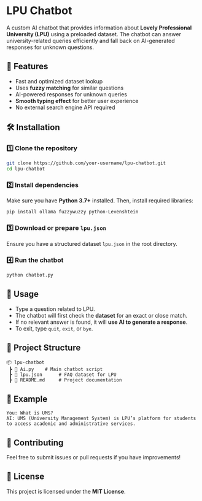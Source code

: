 # LPU Chatbot

A custom AI chatbot that provides information about **Lovely Professional University (LPU)** using a preloaded dataset. The chatbot can answer university-related queries efficiently and fall back on AI-generated responses for unknown questions.

## 🚀 Features
- Fast and optimized dataset lookup
- Uses **fuzzy matching** for similar questions
- AI-powered responses for unknown queries
- **Smooth typing effect** for better user experience
- No external search engine API required

## 🛠️ Installation
### 1️⃣ Clone the repository
```bash
git clone https://github.com/your-username/lpu-chatbot.git
cd lpu-chatbot
```

### 2️⃣ Install dependencies
Make sure you have **Python 3.7+** installed. Then, install required libraries:
```bash
pip install ollama fuzzywuzzy python-Levenshtein
```

### 3️⃣ Download or prepare `lpu.json`
Ensure you have a structured dataset `lpu.json` in the root directory.

### 4️⃣ Run the chatbot
```bash
python chatbot.py
```

## 📜 Usage
- Type a question related to LPU.
- The chatbot will first check the **dataset** for an exact or close match.
- If no relevant answer is found, it will **use AI to generate a response**.
- To exit, type `quit`, `exit`, or `bye`.

## 📂 Project Structure
```
📦 lpu-chatbot
 ┣ 📜 Ai.py    # Main chatbot script
 ┣ 📜 lpu.json      # FAQ dataset for LPU
 ┣ 📜 README.md     # Project documentation
```

## 📌 Example
```
You: What is UMS?
AI: UMS (University Management System) is LPU’s platform for students to access academic and administrative services.
```

## 🤝 Contributing
Feel free to submit issues or pull requests if you have improvements!

## 📄 License
This project is licensed under the **MIT License**.
